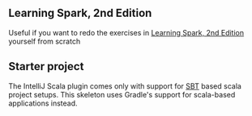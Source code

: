 ## Learning Spark, 2nd Edition

Useful if you want to redo the exercises in [Learning Spark, 2nd Edition](https://www.oreilly.com/library/view/learning-spark-2nd/9781492050032) yourself from scratch

## Starter project

The IntelliJ Scala plugin comes only with support for [SBT](https://www.scala-sbt.org/) based scala project setups. This skeleton uses Gradle's support for scala-based applications instead.
